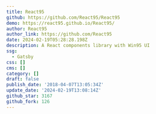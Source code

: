 ```yaml
---
title: React95
github: https://github.com/React95/React95
demo: https://react95.github.io/React95/
author: React95
author_link: https://github.com/React95
date: 2024-02-19T05:28:28.198Z
description: A React components library with Win95 UI
ssg:
  - Gatsby
css: []
cms: []
category: []
draft: false
publish_date: '2018-04-07T13:05:34Z'
update_date: '2024-02-19T13:08:14Z'
github_star: 3167
github_fork: 126
---
```

